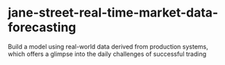 # jane-street-real-time-market-data-forecasting
Build a model using real-world data derived from production systems, which offers a glimpse into the daily challenges of successful trading
